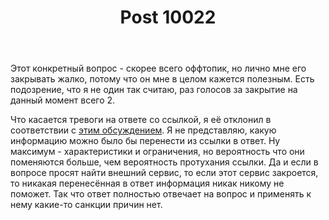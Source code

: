 ﻿---
title: "Post 10022"
se.owner.user_id: 178988
se.owner.display_name: "Qwertiy"
se.owner.link: "https://ru.meta.stackoverflow.com/users/178988/qwertiy"
se.link: "https://ru.meta.stackoverflow.com/a/10022"
se.post_id: 10022
se.post_type: answer
se.score: 3
---
<p>Этот конкретный вопрос - скорее всего оффтопик, но лично мне его закрывать жалко, потому что он мне в целом кажется полезным. Есть подозрение, что я не один так считаю, раз голосов за закрытие на данный момент всего 2.</p>

<p>Что касается тревоги на ответе со ссылкой, я её отклонил в соответствии с <a href="https://ru.meta.stackoverflow.com/a/1639/178988">этим обсуждением</a>. Я не представляю, какую информацию можно было бы перенести из ссылки в ответ. Ну максимум - характеристики и ограничения, но вероятность что они поменяются больше, чем вероятность протухания ссылки. Да и если в вопросе просят найти внешний сервис, то если этот сервис закроется, то никакая перенесённая в ответ информация никак никому не поможет. Так что ответ полностью отвечает на вопрос и применять к нему какие-то санкции причин нет.</p>
